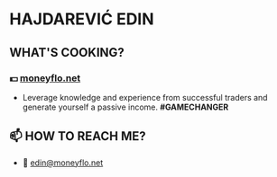 # HAJDAREVIĆ EDIN

## WHAT'S COOKING?

### 💵 [moneyflo.net](https://moneyflo.net)

- Leverage knowledge and experience from successful traders and generate yourself a passive income. **#GAMECHANGER**

## 📫 HOW TO REACH ME?

- 📧 [edin@moneyflo.net](mailto:edin@moneyflo.net)

<!--
**hajdarevicedin/hajdarevicedin** is a ✨ _special_ ✨ repository because its `README.md` (this file) appears on your GitHub profile.

Here are some ideas to get you started:

- 🔭 I’m currently working on ...
- 🌱 I’m currently learning ...
- 👯 I’m looking to collaborate on ...
- 🤔 I’m looking for help with ...
- 💬 Ask me about ...
- 📫 How to reach me: ...
- 😄 Pronouns: ...
- ⚡ Fun fact: ...
-->
